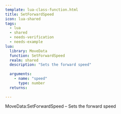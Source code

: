 ```yaml
---
template: lua-class-function.html
title: SetForwardSpeed
icon: lua-shared
tags:
  - lua
  - shared
  - needs-verification
  - needs-example
lua:
  library: MoveData
  function: SetForwardSpeed
  realm: shared
  description: "Sets the forward speed"
  
  arguments:
    - name: "speed"
      type: number
  returns:
    
---
```


<div class="lua__search__keywords">
MoveData:SetForwardSpeed &#x2013; Sets the forward speed
</div>
